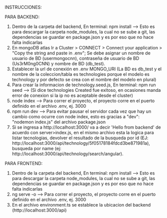 INSTRUCCIONES:

PARA BACKEND:

1) Dentro de la carpeta del backend, En terminal: npm install --> Esto es para descargar la carpeta node_modules, la cual no se sube a git, las dependencias se guardar en package.json y es por eso que no hace falta indicarlas
2) En mongoDB atlas Ir a Cluster > CONNECT > Connect your application > "Copy the string and paste in .env"; Se debe asignar un nombre de usuario de BD (usermongocnn), contraseña de usuario de BD (Us3rM0ng0CNN) y nombre de BD (db_test).
3) Establecer la url de conexión en .env MONGO_URI (La BD es db_test y el nombre de la coleccion/tabla es technologies porque el modelo es technology y por defecto se crea con el nombre del modelo en plural)
4) Para crear la informacion de technology.seed.js, En terminal: npm run seed --> (Si dice technologies Created fue exitoso, en ocasiones manda error de conexion si la ip no es aceptable desde el cluster)
2) node index --> Para correr el proyecto, el proyecto corre en el puerto definido en el archivo .env, ej. 3000
3) npm run dev --> Para evitar pausar el servidor cada vez que hay un cambio como ocurre con node index, esto es gracias a "dev": "nodemon index.js" del archivo package.json
4) Si se ingresa a http://localhost:3000/ va a decir 'Hello from backend' de acuerdo con server>index.js, en el mismo archivo esta la logica para listar tecnologias, devolver el resultado de la busqueda por id (EJ: http://localhost:3000/api/technology/5f05178184fdcd3be871981a), busqueda por name (ej: http://localhost:3000/api/technology/search/angular).

PARA FRONTEND:
1) Dentro de la carpeta del backend, En terminal: npm install --> Esto es para descargar la carpeta node_modules, la cual no se sube a git, las dependencias se guardar en package.json y es por eso que no hace falta indicarlas
2) ng serve -o --> Para correr el proyecto, el proyecto corre en el puerto definido en el archivo .env, ej. 3000
3) En el archivo environment.ts se establece la ubicacion del backend (http://localhost:3000/api)
